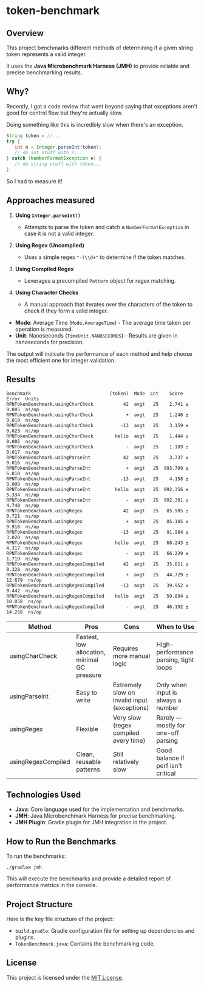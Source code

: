 # token-benchmark

## Overview

This project benchmarks different methods of determining if a given string token represents a valid integer.

It uses the **Java Microbenchmark Harness (JMH)** to provide reliable and precise benchmarking results.

## Why?

Recently, I got a code review that went beyond saying that exceptions aren't good for control flow but they're actually slow.

Doing something like this is incredibly slow when there's an exception.

```java
String token = //...
try {
   int n = Integer.parseInt(token);
   // do int stuff with n...
} catch (NumberFormatException e) {
   // do string stuff with token...  
}
```

So I had to measure it!

## Approaches measured

1. **Using `Integer.parseInt()`**
    - Attempts to parse the token and catch a `NumberFormatException` in case it is not a valid integer.

2. **Using Regex (Uncompiled)**
    - Uses a simple regex `"-?\\d+"` to determine if the token matches.

3. **Using Compiled Regex**
    - Leverages a precompiled `Pattern` object for regex matching.

4. **Using Character Checks**
    - A manual approach that iterates over the characters of the token to check if they form a valid integer.

- **Mode**: Average Time (`Mode.AverageTime`) - The average time taken per operation is measured.
- **Unit**: Nanoseconds (`TimeUnit.NANOSECONDS`) - Results are given in nanoseconds for precision. 

The output will indicate the performance of each method and help choose the most efficient one for integer validation.

## Results


```
Benchmark                             (token)  Mode  Cnt    Score    Error  Units
RPNTokenBenchmark.usingCharCheck           42  avgt   25    2.741 ±  0.005  ns/op
RPNTokenBenchmark.usingCharCheck            +  avgt   25    1.246 ±  0.019  ns/op
RPNTokenBenchmark.usingCharCheck          -13  avgt   25    3.159 ±  0.023  ns/op
RPNTokenBenchmark.usingCharCheck        hello  avgt   25    1.444 ±  0.005  ns/op
RPNTokenBenchmark.usingCharCheck            -  avgt   25    1.189 ±  0.017  ns/op
RPNTokenBenchmark.usingParseInt            42  avgt   25    3.737 ±  0.016  ns/op
RPNTokenBenchmark.usingParseInt             +  avgt   25  993.799 ±  6.810  ns/op
RPNTokenBenchmark.usingParseInt           -13  avgt   25    4.158 ±  0.008  ns/op
RPNTokenBenchmark.usingParseInt         hello  avgt   25  992.356 ±  5.334  ns/op
RPNTokenBenchmark.usingParseInt             -  avgt   25  992.391 ±  4.740  ns/op
RPNTokenBenchmark.usingRegex               42  avgt   25   85.985 ±  0.721  ns/op
RPNTokenBenchmark.usingRegex                +  avgt   25   85.185 ±  0.918  ns/op
RPNTokenBenchmark.usingRegex              -13  avgt   25   91.964 ±  3.020  ns/op
RPNTokenBenchmark.usingRegex            hello  avgt   25   68.243 ±  4.317  ns/op
RPNTokenBenchmark.usingRegex                -  avgt   25   66.229 ±  1.719  ns/op
RPNTokenBenchmark.usingRegexCompiled       42  avgt   25   35.011 ±  0.328  ns/op
RPNTokenBenchmark.usingRegexCompiled        +  avgt   25   44.729 ± 12.679  ns/op
RPNTokenBenchmark.usingRegexCompiled      -13  avgt   25   39.952 ±  0.442  ns/op
RPNTokenBenchmark.usingRegexCompiled    hello  avgt   25   59.894 ± 10.058  ns/op
RPNTokenBenchmark.usingRegexCompiled        -  avgt   25   46.192 ± 14.258  ns/op
```

Method | Pros | Cons | When to Use
-------|------|------|------------
usingCharCheck | Fastest, low allocation, minimal GC pressure | Requires more manual logic | High-performance parsing, tight loops
usingParseInt | Easy to write | Extremely slow on invalid input (exceptions) | Only when input is always a number
usingRegex | Flexible | Very slow (regex compiled every time) | Rarely — mostly for one-off parsing
usingRegexCompiled | Clean, reusable patterns | Still relatively slow | Good balance if perf isn't critical

## Technologies Used
- **Java**: Core language used for the implementation and benchmarks.
- **JMH**: Java Microbenchmark Harness for precise benchmarking.
- **JMH Plugin**: Gradle plugin for JMH integration in the project.

## How to Run the Benchmarks

To run the benchmarks:

```shell
./gradlew jmh
```

This will execute the benchmarks and provide a detailed report of performance metrics in the console.

## Project Structure
Here is the key file structure of the project:
- `build.gradle`: Gradle configuration file for setting up dependencies and plugins.
- `TokenBenchmark.java`: Contains the benchmarking code.

## License

This project is licensed under the [MIT License](LICENSE).
